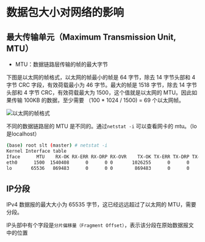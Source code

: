 # 数据包大小对网络的影响

## 最大传输单元（Maximum Transmission Unit, MTU）

- MTU：数据链路层传输的帧的最大字节

下图是以太网的帧格式，以太网的帧最小的帧是 64 字节，除去 14 字节头部和 4 字节 CRC 字段，有效荷载最小为 46 字节。最大的帧是 1518 字节，除去 14 字节头部和 4 字节 CRC，有效荷载最大为 1500，这个值就是以太网的 MTU。因此如果传输 100KB 的数据，至少需要 （100 * 1024 / 1500) = 69 个以太网帧。

![以太网的帧格式](https://s1.ax1x.com/2020/10/16/0bBJJS.jpg)

不同的数据链路层的 MTU 是不同的。通过`netstat -i` 可以查看网卡的 mtu。（lo是localhost）

```bash
(base) root slt (master) # netstat -i
Kernel Interface table
Iface      MTU    RX-OK RX-ERR RX-DRP RX-OVR    TX-OK TX-ERR TX-DRP TX-OVR Flg
eth0      1500  1540408      0      0 0       1026255      0      0      0 BMRU
lo       65536   869483      0      0 0        869483      0      0      0 LRU
```

## IP分段

IPv4 数据报的最大大小为 65535 字节，这已经远远超过了以太网的 MTU，需要分段。

IP头部中有个字段是`分片偏移量（Fragment Offset）`，表示该分段在原始数据报文中的位置
